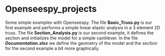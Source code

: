 # Openseespy_projects
Some simple examples with Openseespy.
The file **Basic_Truss.py** is our first example and performs a simple linear elastic analysis in a 3 element 2D truss.
The file **Section_Analysis.py** is our second example, it defines the section and initializes the model for a simple cantilever.
In the file ***Documentation.xlsx*** we define the geometry of the model and the section for the second example a bit more graphically.

